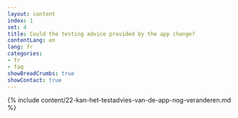```yaml
---
layout: content
index: 1
set: 4
title: Could the testing advice provided by the app change?
contentLang: en
lang: fr
categories:
- fr
- faq
showBreadCrumbs: true
showContact: true
---
```

{% include content/22-kan-het-testadvies-van-de-app-nog-veranderen.md %}
